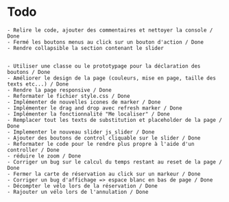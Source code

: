 
# Todo

	- Relire le code, ajouter des commentaires et nettoyer la console / Done
	- Fermé les boutons menus au click sur un bouton d'action / Done
	- Rendre collapsible la section contenant le slider

	
	- Utiliser une classe ou le prototypage pour la déclaration des boutons / Done
	- Améliorer le design de la page (couleurs, mise en page, taille des texts etc...) / Done
	- Rendre la page responsive / Done
	- Reformater le fichier style.css / Done
	- Implémenter de nouvelles icones de marker / Done
	- Implémenter le drag and drop avec refresh marker / Done
	- Implémenter la fonctionnalité "Me localiser" / Done
	- Remplacer tout les texts de substitution et placeholder de la page / Done
	- Implementer le nouveau slider js_slider / Done
	- Ajouter des boutons de control cliquable sur le slider / Done
	- Reformater le code pour le rendre plus propre à l'aide d'un controller / Done
	- réduire le zoom / Done
	- Corriger un bug sur le calcul du temps restant au reset de la page / Done
	- Fermer la carte de réservation au click sur un markeur / Done
	- Corriger un bug d'affichage => espace blanc en bas de page / Done
	- Décompter le vélo lors de la réservation / Done
	- Rajouter un vélo lors de l'annulation / Done

